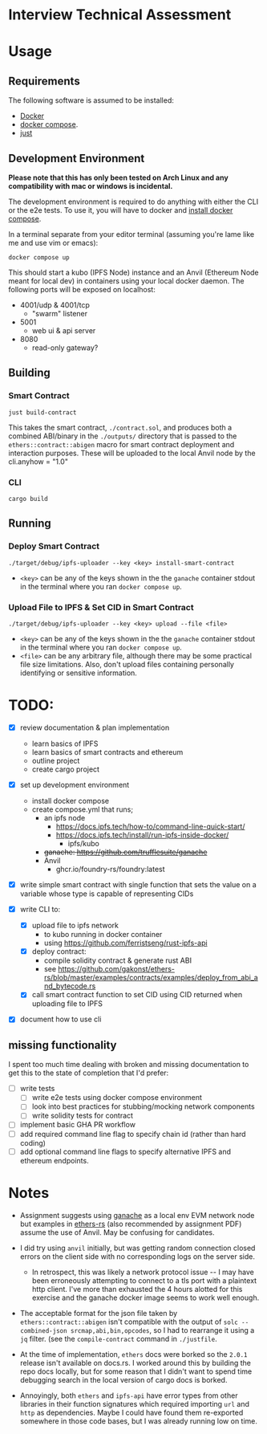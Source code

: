 # Interview Technical Assessment

# Usage

## Requirements

The following software is assumed to be installed:

* [Docker](https://docs.docker.com/get-docker/)
* [docker compose](https://docs.docker.com/compose/install/).
* [just](https://just.systems/man/en/chapter_2.html)

## Development Environment

**Please note that this has only been tested on Arch Linux and any compatibility
with mac or windows is incidental.**

The development environment is required to do anything with either the CLI or
the e2e tests. To use it, you will have to docker and [install docker
compose](https://docs.docker.com/compose/install/).

In a terminal separate from your editor terminal (assuming you're lame like me
and use vim or emacs):

```
docker compose up
```

This should start a kubo (IPFS Node) instance and an Anvil (Ethereum Node meant
for local dev) in containers using your local docker daemon. The following
ports will be exposed on localhost:

* 4001/udp & 4001/tcp
  * "swarm" listener
* 5001
  * web ui & api server
* 8080
  * read-only gateway?

## Building

### Smart Contract

```
just build-contract
```

This takes the smart contract, `./contract.sol`, and produces both a combined
ABI/binary in the `./outputs/` directory that is passed to the
`ethers::contract::abigen` macro for smart contract deployment and interaction
purposes. These will be uploaded to the local Anvil node by the cli.anyhow =
"1.0"


### CLI

```
cargo build
```

## Running

### Deploy Smart Contract

```
./target/debug/ipfs-uploader --key <key> install-smart-contract
```

* `<key>` can be any of the keys shown in the the `ganache` container stdout
    in the terminal where you ran `docker compose up`.


### Upload File to IPFS & Set CID in Smart Contract

```
./target/debug/ipfs-uploader --key <key> upload --file <file>
```

* `<key>` can be any of the keys shown in the the `ganache` container stdout
    in the terminal where you ran `docker compose up`.
* `<file>` can be any arbitrary file, although there may be some practical file
    size limitations. Also, don't upload files containing personally
    identifying or sensitive information.

# TODO:

* [x] review documentation & plan implementation
  * learn basics of IPFS
  * learn basics of smart contracts and ethereum
  * outline project
  * create cargo project
* [x] set up development environment
  * install docker compose
  * create compose.yml that runs;
    * an ipfs node 
      * https://docs.ipfs.tech/how-to/command-line-quick-start/
      * https://docs.ipfs.tech/install/run-ipfs-inside-docker/
        * ipfs/kubo
    * ~~ganache: https://github.com/trufflesuite/ganache~~
    * Anvil 
      * ghcr.io/foundry-rs/foundry:latest
* [x] write simple smart contract with single function that sets the value on a
    variable whose type is capable of representing CIDs
* [x] write CLI to:
  * [x] upload file to ipfs network 
    * to kubo running in docker container
    * using https://github.com/ferristseng/rust-ipfs-api
  * [x] deploy contract:
    * compile solidity contract & generate rust ABI
    * see https://github.com/gakonst/ethers-rs/blob/master/examples/contracts/examples/deploy_from_abi_and_bytecode.rs
  * [x] call smart contract function to set CID using CID returned when
      uploading file to IPFS
* [x] document how to use cli


## missing functionality

I spent too much time dealing with broken and missing documentation to get this
to the state of completion that I'd prefer:

* [ ] write tests
  * [ ] write e2e tests using docker compose environment
  * [ ] look into best practices for stubbing/mocking network components
  * [ ] write solidity tests for contract
* [ ] implement basic GHA PR workflow
* [ ] add required command line flag to specify chain id (rather than hard coding)
* [ ] add optional command line flags to specify alternative IPFS and ethereum
  endpoints.

# Notes

* Assignment suggests using [ganache](https://github.com/trufflesuite/ganache)
  as a local env EVM network node but examples in
  [ethers-rs](https://github.com/gakonst/ethers-rs) (also recommended by
  assignment PDF) assume the use of Anvil. May be confusing for candidates.

* I did try using `anvil` initially, but was getting random connection closed
  errors on the client side with no corresponding logs on the server side.
  * In retrospect, this was likely a network protocol issue -- I may have been
    erroneously attempting to connect to a tls port with a plaintext http
    client. I've more than exhausted the 4 hours alotted for this exercise and
    the ganache docker image seems to work well enough.

* The acceptable format for the json file taken by `ethers::contract::abigen`
  isn't compatible with the output of `solc --combined-json
  srcmap,abi,bin,opcodes`, so I had to rearrange it using a `jq` filter. (see
  the `compile-contract` command in `./justfile`.

* At the time of implementation, `ethers` docs were borked so the `2.0.1`
  release isn't available on docs.rs. I worked around this by building the repo
  docs locally, but for some reason that I didn't want to spend time debugging
  search in the local version of cargo docs is borked.

* Annoyingly, both `ethers` and `ipfs-api` have error types from other
  libraries in their function signatures which required importing `url` and
  `http` as dependencies. Maybe I could have found them re-exported somewhere
  in those code bases, but I was already running low on time.
